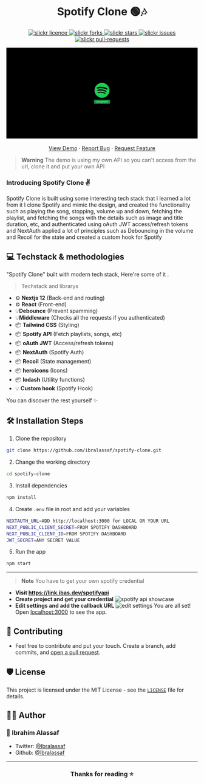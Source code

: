 <p align="center">

</p>
<h1 align="center">Spotify Clone 🟢🎶</h1>

<p align="center">
<a href="https://github.com/ibralassaf/spotify-clone/blob/master/LICENSE" target="blank">
<img src="https://img.shields.io/github/license/saviomartin/slickr?style=flat-square" alt="slickr licence" />
</a>
<a href="https://github.com/ibralassaf/spotify-clone/fork" target="blank">
<img src="https://img.shields.io/github/forks/ibralassaf/spotify-clone?style=flat-square" alt="slickr forks"/>
</a>
<a href="https://github.com/ibralassaf/spotify-clone/stargazers" target="blank">
<img src="https://img.shields.io/github/stars/ibralassaf/spotify-clone?style=flat-square" alt="slickr stars"/>
</a>
<a href="https://github.com/ibralassaf/spotify-clone/issues" target="blank">
<img src="https://img.shields.io/github/issues/ibralassaf/spotify-clone?style=flat-square" alt="slickr issues"/>
</a>
<a href="https://github.com/ibralassaf/spotify-clone/pulls" target="blank">
<img src="https://img.shields.io/github/issues-pr/ibralassaf/spotify-clone?style=flat-square" alt="slickr pull-requests"/>
</a>

</p>

<p align="center"><img src="/public/spotify-clone-gif.gif" alt="spotify-clone gif" width="550" /></p>

<p align="center">
    <a href="https://spotify-clone.ibas.dev/">View Demo</a>
    ·
    <a href="https://github.com/ibralassaf/spotify-clone/issues/new/choose">Report Bug</a>
    ·
    <a href="https://github.com/ibralassaf/spotify-clone/issues/new/choose">Request Feature</a>
</p>

> **Warning**
> The demo is using my own API so you can't access from the url, clone it and put your own API

### Introducing Spotify Clone ✌️

Spotify Clone is built using some interesting tech stack that I learned a lot from it I clone Spotify and mimic the design, and created the functionality such as playing the song, stopping, volume up and down, fetching the playlist, and fetching the songs with the details such as image and title duration, etc, and authenticated using oAuth JWT access/refresh tokens and NextAuth applied a lot of principles such as Debouncing in the volume and Recoil for the state and created a custom hook for Spotify

## 💻 Techstack & methodologies

"Spotify Clone" built with modern tech stack, Here're some of it .

> Techstack and librarys

- ⚙️ **Nextjs 12** (Back-end and routing)
- ⚙️ **React** (Front-end)
- 💡**Debounce** (Prevent spamming)
- 💡**Middleware** (Checks all the requests if you authenticated)
- 📦 **Tailwind CSS** (Styling)
- 📦 **Spotify API** (Fetch playlists, songs, etc)
- 📦 **oAuth JWT** (Access/refresh tokens)
- 📦 **NextAuth** (Spotify Auth)
- 📦 **Recoil** (State management)
- 📦 **heroicons** (Icons)
- 📦 **lodash** (Utility functions)
- 💡 **Custom hook** (Spotify Hook)

You can discover the rest yourself ✨️

## 🛠️ Installation Steps

1. Clone the repository

```bash
git clone https://github.com/ibralassaf/spotify-clone.git
```

2. Change the working directory

```bash
cd spotify-clone
```

3. Install dependencies

```bash
npm install
```

4. Create `.env` file in root and add your variables

```bash
NEXTAUTH_URL=ADD http://localhost:3000 for LOCAL OR YOUR URL
NEXT_PUBLIC_CLIENT_SECRET=FROM SPOTIFY DASHBOARD
NEXT_PUBLIC_CLIENT_ID=FROM SPOTIFY DASHBOARD
JWT_SECRET=ANY SECRET VALUE
```

5. Run the app

```bash
npm start
```

---

> **Note**
> You have to get your own spotify credential

- **Visit https://link.ibas.dev/spotifyapi**
- **Create project and get your credential**
  <img src="https://support.heateor.com/wp-content/uploads/2020/10/spotify-client-id.png" alt="spotify api showcase">
- **Edit settings and add the callback URL**
  <img src="https://i.imgur.com/R7M9NLC.png" alt="edit settings">
  You are all set! Open [localhost:3000](http://localhost:3000/) to see the app.

## 🍰 Contributing

- Feel free to contribute and put your touch. Create a branch, add commits, and [open a pull request](https://github.com/ibralassaf/things-have-to-do/compare).

## 🛡️ License

This project is licensed under the MIT License - see the [`LICENSE`](LICENSE) file for details.

## 👨‍💻 Author

### 👤 Ibrahim Alassaf

- Twitter: [@Ibralassaf](https://twitter.com/Ibralassaf)
- Github: [@Ibralassaf](https://github.com/Ibralassaf)

---

<h3 align="center">
Thanks for reading ⭐️
</h3>
